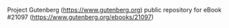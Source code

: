 Project Gutenberg (https://www.gutenberg.org) public repository for eBook #21097 (https://www.gutenberg.org/ebooks/21097)
